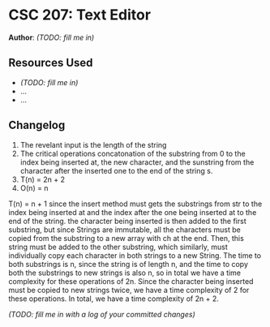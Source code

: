 # CSC 207: Text Editor

**Author**: _(TODO: fill me in)_

## Resources Used

+ _(TODO: fill me in)_
+ ...
+ ...

## Changelog
1. The revelant input is the length of the string
2. The critical operations concatonation of the substring from 0 to the index being inserted at, the new character, and the sunstring from the character after the inserted one to the end of the string s.
3. T(n) = 2n + 2
4. O(n) = n

T(n) = n + 1 since the insert method must gets the substrings from str to the index being inserted at and the index after the one being inserted at to the end of the string. the character being inserted is then added to the first substring, but since Strings are immutable, all the characters must be copied from the substring to a new array with ch at the end. Then, this string must be added to the other substring, which similarly, must individually copy each character in both strings to a new String. The time to both substrings is n, since the string is of length n, and the time to copy both the substrings to new strings is also n, so in total we have a time complexity for these operations of 2n. Since the character being inserted must be copied to new strings twice, we have a time complexity of 2 for these operations. In total, we have a time complexity of 2n + 2.


_(TODO: fill me in with a log of your committed changes)_
